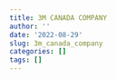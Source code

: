 ```yaml
---
title: 3M CANADA COMPANY
author: ''
date: '2022-08-29'
slug: 3m_canada_company
categories: []
tags: []
---
```

